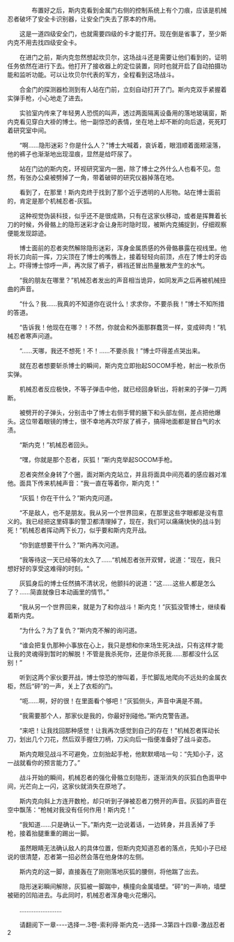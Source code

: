 <div class="read-content j_readContent" id="">
                <p>　　　　布置好之后，斯内克看到金属门右侧的控制系统上有个刀痕，应该是机械忍者破坏了安全卡识别器，让安全门失去了原本的作用。<p>　　这是一道四级安全门，也就需要四级的卡才能打开。现在倒是省事了，至少斯内克不用去找四级安全卡。<p>　　在进门之前，斯内克忽然想起坎贝尔，这场战斗还是需要让他们看到的，证明任务依然在进行下去。他打开了接收器上的定位装置，同时也就开启了自动拍摄功能和监听功能。可以让坎贝尔代表的军方，全程看到这场战斗。<p>　　合金门的探测器检测到有人站在门前，立刻自动打开了门。斯内克双手紧握着实弹手枪，小心地走了进去。<p>　　实验室内传来了年轻男人恐慌的叫声，透过两面隔离设备用的落地玻璃窗，斯内克看见穿白大褂的博士。他一副惊恐的表情，坐在地上却不断的向后退，死死盯着研究室中间。<p>　　“啊……隐形迷彩？你是什么人？”博士大喊着，哀诉着，眼泪顺着面颊滚落，他的裤子也渐渐地出现湿痕，显然是给吓尿了。<p>　　站在门边的斯内克，环视研究室内一圈，除了博士之外什么人也看不见。忽然，有张办公桌被劈掉了一角，带着破碎的研究仪器掉落在地。<p>　　看到了，在那里！斯内克终于找到了那个近乎透明的人形物。站在博士面前的，肯定是那个机械忍者-灰狐。<p>　　这种视觉伪装科技，似乎还不是很成熟，只有在这家伙移动，或者是挥舞着长刀的时候，外骨骼上的隐形迷彩才会让身形时隐时现，被斯内克捕捉到，仔细观察便能发现踪迹。<p>　　博士面前的忍者突然解除隐形迷彩，浑身金属质感的外骨骼暴露在视线里。他将长刀向前一挥，刀尖顶在了博士的嘴唇上，接着轻轻向前顶，点在了博士的牙齿上。吓得博士惊呼一声，再次尿了裤子，裤裆还冒出热量散发产生的水气。<p>　　“我的朋友在哪里？”机械忍者发出的声音相当诡异，如同发声之后再被机械扭曲的声音。<p>　　“什么？我……我真的不知道你在说什么！求求你，不要杀我！”博士不知所措的答道。<p>　　“告诉我！他现在在哪？！不然，你就会和外面那群蠢货一样，变成碎肉！”机械忍者寒声问道。<p>　　“……天哪，我还不想死！不！……不要杀我！”博士吓得差点哭出来。<p>　　就在忍者想要斩杀博士的瞬间，斯内克立即抬起SOCOM手枪，射出一枚杀伤实弹。<p>　　机械忍者反应极快，不等子弹击中他，就已经回身斩出，将射来的子弹一刀两断。<p>　　被劈开的子弹头，分别击中了博士右侧手臂的腋下和头部左侧，差点把他爆头。这位带着眼镜的博士，很不幸地再次吓尿了裤子，搞得地面都是冒白气的水渍。<p>　　“斯内克！”机械忍者回头。<p>　　“嘿，你就是那个忍者，灰狐！”斯内克举起SOCOM手枪。<p>　　忍者突然全身转了个圈，面对斯内克站立，并且将面具中间亮着的感应器对准他。面具下传来机械声音：“我一直在等着你，斯内克！”<p>　　“灰狐！你在干什么？”斯内克问道。<p>　　“不是敌人，也不是朋友。我从另一个世界回来，在那里这些字眼都是没有意义的。我已经把这里碍事的警卫都清理掉了，现在，我们可以痛痛快快的战斗到死！”机械忍者挥动两下长刀，似乎要和斯内克开战。<p>　　“你到底想要干什么？”斯内再次问道。<p>　　“我等待这一天已经等的太久了……“机械忍者张开双臂，说道：”现在，我只想好好的享受这难得的时刻。“<p>　　灰狐身后的博士任然搞不清状况，他颤抖的说道：“这……这些人都是怎么了？……简直就像日本动画里的情节。”<p>　　“我从另一个世界回来，就是为了和你战斗！斯内克！”灰狐没管博士，继续看着斯内克。<p>　　“为什么？为了复仇？”斯内克不解的询问道。<p>　　“谁会把复仇那种小事放在心上，我只是想和你来场生死决战，只有这样才能让我的灵魂得到暂时的解脱！不管是我杀死你，还是你杀死我……那都没什么区别！”<p>　　听到这两个家伙要开战，博士惊恐的惨叫着，手忙脚乱地爬向不远处的金属衣柜，然后“砰”的一声，关上了衣柜的门。<p>　　“呃……啊，好的很！在里面看个够吧！”灰狐侧头，声音中满是不屑。<p>　　“我需要那个人，那家伙是我的，你最好别碰他。”斯内克警告道。<p>　　“来吧！让我找回那种感觉！让我再次感觉到自己的存在！”机械忍者挥动长刀，划出几个刀花，然后双手握住刀柄，刀尖向后一指便准备好了战斗姿态。<p>　　斯内克眼见战斗不可避免，立刻抬起手枪，他默默嘀咕一句：“先知小子，这一战就看你的预言能力了。”<p>　　战斗开始的瞬间，机械忍者的强化骨骼立刻隐形，逐渐消失的灰狐白色面甲中间，光芒向上一闪，这家伙就消失在原地了。<p>　　斯内克向斜上方连开数枪，却只听到子弹被忍者刀劈开的声音。灰狐的声音在空中飘荡：“枪械对我没有任何作用！斯内克！”<p>　　“我知道……只是确认一下。”斯内克一边说着话，一边转身，并且丢掉了手枪，接着抬腿重重的踢出一脚。<p>　　虽然眼睛无法确认敌人的具体位置，但斯内克知道忍者的落点，先知小子已经说的很清楚，忍者第一招必然会落在他身体的左侧。<p>　　斯内克的这一脚，直接轰在了刚刚落地灰狐的腰侧，将他踹了出去。<p>　　隐形迷彩瞬间解除，灰狐被一脚踹中，横撞向金属墙壁。“砰”的一声响，墙壁被砸的凹陷进去。与此同时，机械忍者浑身电火花爆闪。<p>　　……………………<p>　　请翻阅下一章----选择一.3卷-索利得·斯内克--选择一.3第四十四章-激战忍者2<p>　　<p> 
            </div>